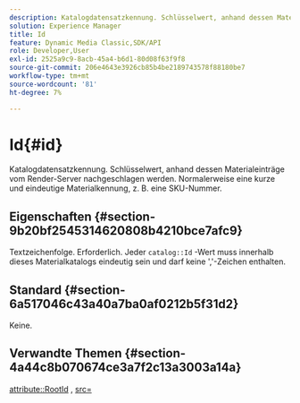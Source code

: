 ```yaml
---
description: Katalogdatensatzkennung. Schlüsselwert, anhand dessen Materialeinträge vom Render-Server nachgeschlagen werden. Normalerweise eine kurze und eindeutige Materialkennung, z. B. eine SKU-Nummer.
solution: Experience Manager
title: Id
feature: Dynamic Media Classic,SDK/API
role: Developer,User
exl-id: 2525a9c9-8acb-45a4-b6d1-80d08f63f9f8
source-git-commit: 206e4643e3926cb85b4be2189743578f88180be7
workflow-type: tm+mt
source-wordcount: '81'
ht-degree: 7%

---
```


# Id{#id}

Katalogdatensatzkennung. Schlüsselwert, anhand dessen Materialeinträge vom Render-Server nachgeschlagen werden. Normalerweise eine kurze und eindeutige Materialkennung, z. B. eine SKU-Nummer.

## Eigenschaften {#section-9b20bf2545314620808b4210bce7afc9}

Textzeichenfolge. Erforderlich. Jeder `catalog::Id` -Wert muss innerhalb dieses Materialkatalogs eindeutig sein und darf keine &#39;,&#39;-Zeichen enthalten.

## Standard {#section-6a517046c43a40a7ba0af0212b5f31d2}

Keine.

## Verwandte Themen {#section-4a44c8b070674ce3a7f2c13a3003a14a}

[attribute::RootId](../../../../../ir-api/material-cat/image-rendering-api-ref/c-ir-material-catalog/c-ir-attributes-reference/r-ir-rootid.md#reference-54b42b7125824be593378c1accb70d5a) , [src=](../../../../../ir-api/http-protocol/image-rendering-api-ref/c-ir-http-protocol-ref/c-ir-http-protocol-command-reference/r-ir-src.md#reference-62c98abad22149d68d405ed6aaff8272)
